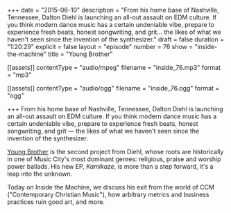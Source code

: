 +++
date = "2015-06-10"
description = "From his home base of Nashville, Tennessee, Dalton Diehl is launching an all-out assault on EDM culture. If you think modern dance music has a certain undeniable vibe, prepare to experience fresh beats, honest songwriting, and grit... the likes of what we haven't seen since the invention of the synthesizer."
draft = false
duration = "1:20:29"
explicit = false
layout = "episode"
number = 76
show = "inside-the-machine"
title = "Young Brother"

[[assets]]
  contentType = "audio/mpeg"
  filename = "inside_76.mp3"
  format = "mp3"

[[assets]]
  contentType = "audio/ogg"
  filename = "inside_76.ogg"
  format = "ogg"

+++
From his home base of Nashville, Tennessee, Dalton Diehl is launching an all-out assault on EDM culture. If you think modern dance music has a certain undeniable vibe, prepare to experience fresh beats, honest songwriting, and grit &mdash; the likes of what we haven't seen since the invention of the synthesizer.

[Young Brother](http://youngbrothermusic.com) is the second project from Diehl, whose roots are historically in one of Music City's most dominant genres: religious, praise and worship power ballads. His new EP, *Kamikaze*, is more than a step forward, it's a leap into the unknown.

Today on Inside the Machine, we discuss his exit from the world of CCM ("Contemporary Christian Music"), how arbitrary metrics and business practices ruin good art, and more.